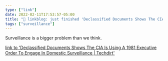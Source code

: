 ```yaml
---
type: ["link"]
date: 2022-02-11T17:53:57-05:00
title: "🔗 linkblog: just finished 'Declassified Documents Shows The CIA Is Using A 1981 Executive Order To Engage In Domestic Surveillance | Techdirt'"
tags: ["surveillance"]
---
```

Surveillance is a bigger problem than we think.
 
[link to 'Declassified Documents Shows The CIA Is Using A 1981 Executive Order To Engage In Domestic Surveillance | Techdirt'](https://www.techdirt.com/articles/20220211/11200748452/declassified-documents-shows-cia-is-using-1981-executive-order-to-engage-domestic-surveillance.shtml)
